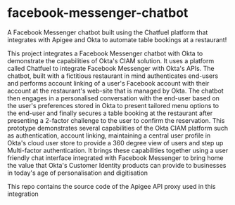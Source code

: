 # facebook-messenger-chatbot
A Facebook Messenger chatbot built using the Chatfuel platform that integrates with Apigee and Okta to automate table bookings at a restaurant!

This project integrates a Facebook Messenger chatbot with Okta to demonstrate the  capabilities of Okta's CIAM solution. It uses a platform called Chatfuel to integrate Facebook Messenger with Okta's APIs. The chatbot, built with a fictitious restaurant in mind authenticates end-users and performs account linking of a user's Facebook account with their account at the restaurant's web-site that is managed by Okta. The chatbot then engages in a personalised conversation with the end-user based on the user's preferences stored in Okta to present tailored menu options to the end-user and finally secures a table booking at the restaurant after presenting a 2-factor challenge to the user to confirm the reservation. This prototype demonstrates several capabilities of the Okta CIAM platform such as authentication, account linking, maintaining a central user profile in Okta's cloud user store to provide a 360 degree view of users and step up Multi-factor authentication. It brings these capabilities together using a user friendly chat interface integrated with Facebook Messenger to bring home the value that Okta's Customer Identity products can provide to businesses in today's age of personalisation and digitisation

This repo contains the source code of the Apigee API proxy used in this integration
